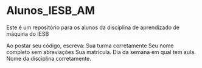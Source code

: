 # Alunos_IESB_AM
Este é um repositório para os alunos da disciplina de aprendizado de máquina do IESB

Ao postar seu código, escreva: Sua turma corretamente
                               Seu nome completo sem abreviações
                               Sua matrícula.
                               Dia da semana em qual tem aula.
                               Nome da disciplina corretamente.
